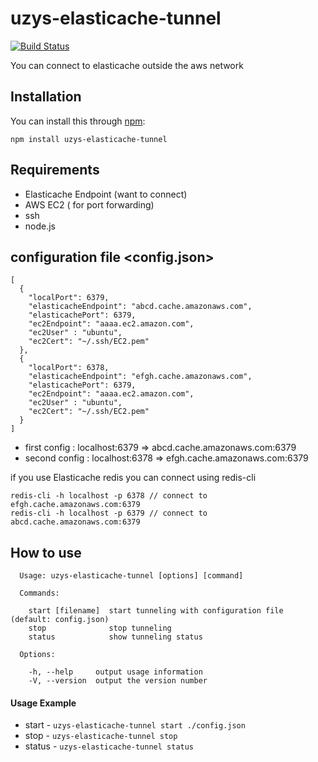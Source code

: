# uzys-elasticache-tunnel
[![Build Status](https://travis-ci.org/uzysjung/uzys-elasticache-tunnel.svg?branch=master)](http://travis-ci.org/uzysjung/uzys-elasticache-tunnel)

You can connect to elasticache outside the aws network

## Installation

You can install this through [npm](https://npmjs.org):

`npm install uzys-elasticache-tunnel`

## Requirements
 - Elasticache Endpoint (want to connect)
 - AWS EC2 ( for port forwarding)
 - ssh
 - node.js

## configuration file <config.json>
```
[
  {
    "localPort": 6379,
    "elasticacheEndpoint": "abcd.cache.amazonaws.com",
    "elasticachePort": 6379,
    "ec2Endpoint": "aaaa.ec2.amazon.com",
    "ec2User" : "ubuntu",
    "ec2Cert": "~/.ssh/EC2.pem"
  },
  {
    "localPort": 6378,
    "elasticacheEndpoint": "efgh.cache.amazonaws.com",
    "elasticachePort": 6379,
    "ec2Endpoint": "aaaa.ec2.amazon.com",
    "ec2User" : "ubuntu",
    "ec2Cert": "~/.ssh/EC2.pem"
  }
]
```
  - first config  : localhost:6379 => abcd.cache.amazonaws.com:6379 
  - second config : localhost:6378 => efgh.cache.amazonaws.com:6379
  
if you use Elasticache redis you can connect using redis-cli  
```
redis-cli -h localhost -p 6378 // connect to efgh.cache.amazonaws.com:6379
redis-cli -h localhost -p 6379 // connect to abcd.cache.amazonaws.com:6379 
```
## How to use
```
  Usage: uzys-elasticache-tunnel [options] [command]

  Commands:

    start [filename]  start tunneling with configuration file (default: config.json)
    stop              stop tunneling
    status            show tunneling status

  Options:

    -h, --help     output usage information
    -V, --version  output the version number
```

#### Usage Example
- start  - `uzys-elasticache-tunnel start ./config.json`
- stop   - `uzys-elasticache-tunnel stop`
- status - `uzys-elasticache-tunnel status`


